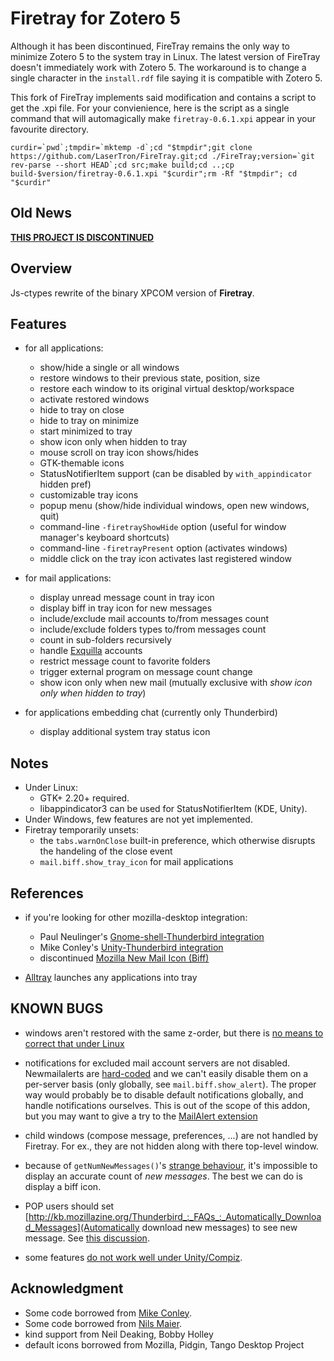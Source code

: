 Firetray for Zotero 5
=======
Although it has been discontinued, FireTray remains the only way to minimize Zotero 5 to the system tray in Linux. The latest version of FireTray doesn't immediately work with Zotero 5. The workaround is to change a single character in the `install.rdf` file saying it is compatible with Zotero 5.

This fork of FireTray implements said modification and contains a script to get the .xpi file. For your convienience, here is the script as a single command that will automagically make `firetray-0.6.1.xpi` appear in your favourite directory.

```
curdir=`pwd`;tmpdir=`mktemp -d`;cd "$tmpdir";git clone https://github.com/LaserTron/FireTray.git;cd ./FireTray;version=`git rev-parse --short HEAD`;cd src;make build;cd ..;cp build-$version/firetray-0.6.1.xpi "$curdir";rm -Rf "$tmpdir"; cd "$curdir"
```


Old News
--------
**[THIS PROJECT IS DISCONTINUED](https://foudil.fr/blog/209/the-web-is-not-the-platform/)**

Overview
--------

Js-ctypes rewrite of the binary XPCOM version of **Firetray**.

Features
--------

* for all applications:
  * show/hide a single or all windows
  * restore windows to their previous state, position, size
  * restore each window to its original virtual desktop/workspace
  * activate restored windows
  * hide to tray on close
  * hide to tray on minimize
  * start minimized to tray
  * show icon only when hidden to tray
  * mouse scroll on tray icon shows/hides
  * GTK-themable icons
  * StatusNotifierItem support (can be disabled by `with_appindicator` hidden pref)
  * customizable tray icons
  * popup menu (show/hide individual windows, open new windows, quit)
  * command-line `-firetrayShowHide` option (useful for window manager's keyboard shortcuts)
  * command-line `-firetrayPresent` option (activates windows)
  * middle click on the tray icon activates last registered window

* for mail applications:
  * display unread message count in tray icon
  * display biff in tray icon for new messages
  * include/exclude mail accounts to/from messages count
  * include/exclude folders types to/from messages count
  * count in sub-folders recursively
  * handle [Exquilla](https://addons.mozilla.org/fr/thunderbird/addon/exquilla-exchange-web-services/) accounts
  * restrict message count to favorite folders
  * trigger external program on message count change
  * show icon only when new mail (mutually exclusive with *show icon only when hidden to tray*)

* for applications embedding chat (currently only Thunderbird)
  * display additional system tray status icon


Notes
-----

* Under Linux:
  * GTK+ 2.20+ required.
  * libappindicator3 can be used for StatusNotifierItem (KDE, Unity).
* Under Windows, few features are not yet implemented.
* Firetray temporarily unsets:
  * the `tabs.warnOnClose` built-in preference, which otherwise disrupts the handeling of the close event
  * `mail.biff.show_tray_icon` for mail applications

References
----------

* if you're looking for other mozilla-desktop integration:
  * Paul Neulinger's [Gnome-shell-Thunderbird integration](https://github.com/tanwald/gnome-shell-extension-thunderbird-integration "gnome-shell-thunderbird integration")
  * Mike Conley's
    [Unity-Thunderbird integration](http://mozillalabs.com/messaging/messaging-menu/
    "Unity-Thunderbird integration")
  * discontinued [Mozilla New Mail Icon (Biff)](https://addons.mozilla.org/fr/thunderbird/addon/new-mail-icon/)

* [Alltray](http://alltray.trausch.us/ "alltray") launches any applications
  into tray

KNOWN BUGS
----------

* windows aren't restored with the same z-order, but there is [no means to correct that under Linux](https://bugzilla.mozilla.org/show_bug.cgi?id=156333 "GetZOrderDOMWindowEnumerator is broken on Linux")

* notifications for excluded mail account servers are not
  disabled. Newmailalerts are
  [hard-coded](http://mxr.mozilla.org/comm-central/find?string=content/newmailalert)
  and we can't easily disable them on a per-server basis (only globally, see
  `mail.biff.show_alert`). The proper way would probably be to disable default
  notifications globally, and handle notifications ourselves. This is out of
  the scope of this addon, but you may want to give a try to the
  [MailAlert extension](https://addons.mozilla.org/en-US/thunderbird/addon/mailbox-alert/)

* child windows (compose message, preferences, ...)  are not handled by
  Firetray. For ex., they are not hidden along with there top-level window.

* because of `getNumNewMessages()`'s
  [strange behaviour](https://bugzilla.mozilla.org/show_bug.cgi?id=727460),
  it's impossible to display an accurate count of *new messages*. The best we
  can do is display a biff icon.

* POP users should set
  [http://kb.mozillazine.org/Thunderbird_:_FAQs_:_Automatically_Download_Messages](Automatically
  download new messages) to see new message. See
  [this discussion](https://github.com/foudfou/FireTray/issues/20).

* some features [do not work well under Unity/Compiz](https://github.com/foudfou/FireTray/issues/22).

Acknowledgment
--------------

* Some code borrowed from [Mike Conley](http://mzl.la/messagingmenu "Thanks Mike").
* Some code borrowed from
  [Nils Maier](https://addons.mozilla.org/fr/firefox/addon/minimizetotray-revived/
  "MinToTrayR addon page").
* kind support from Neil Deaking, Bobby Holley
* default icons borrowed from Mozilla, Pidgin, Tango Desktop Project
